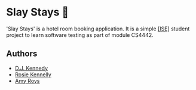# Slay Stays 💅
'Slay Stays' is a hotel room booking application.
It is a simple [\[ISE\]](https://software-engineering.ie) student project to learn software testing as part of module CS4442.

## Authors
- [D.J. Kennedy](https://github.com/DJK101)
- [Rosie Kennelly](https://github.com/Rosie-Kennelly)
- [Amy Roys](https://github.com/AmyRoys)